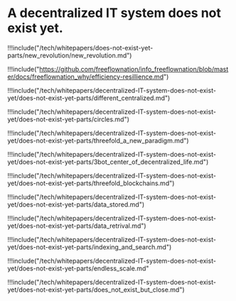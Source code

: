 # A decentralized IT system does not exist yet.

!!!include("/tech/whitepapers/does-not-exist-yet-parts/new_revolution/new_revolution.md")

!!!include("https://github.com/freeflownation/info_freeflownation/blob/master/docs/freeflownation_why/efficiency-resillience.md")

!!!include("/tech/whitepapers/decentralized-IT-system-does-not-exist-yet/does-not-exist-yet-parts/different_centralized.md")

!!!include("/tech/whitepapers/decentralized-IT-system-does-not-exist-yet/does-not-exist-yet-parts/circles.md")

!!!include("/tech/whitepapers/decentralized-IT-system-does-not-exist-yet/does-not-exist-yet-parts/threefold_a_new_paradigm.md")

!!!include("/tech/whitepapers/decentralized-IT-system-does-not-exist-yet/does-not-exist-yet-parts/3bot_center_of_decentralized_life.md")

!!!include("/tech/whitepapers/decentralized-IT-system-does-not-exist-yet/does-not-exist-yet-parts/threefold_blockchains.md")

!!!include("/tech/whitepapers/decentralized-IT-system-does-not-exist-yet/does-not-exist-yet-parts/data_stored.md")

!!!include("/tech/whitepapers/decentralized-IT-system-does-not-exist-yet/does-not-exist-yet-parts/data_retrival.md") 

!!!include("/tech/whitepapers/decentralized-IT-system-does-not-exist-yet/does-not-exist-yet-parts/indexing_and_search.md")

!!!include("/tech/whitepapers/decentralized-IT-system-does-not-exist-yet/does-not-exist-yet-parts/endless_scale.md"

!!!include("/tech/whitepapers/decentralized-IT-system-does-not-exist-yet/does-not-exist-yet-parts/does_not_exist_but_close.md")


